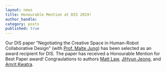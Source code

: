 ```yaml
---
layout: news
title: Honourable Mention at DIS 2019!
author_handle: 
category: posts
published: true
---
```


Our DIS paper "Negotiating the Creative Space in Human-Robot Collaborative Design" (with [Prof. Malte Jung](http://mjung.infosci.cornell.edu/)) has been selected as an award recipient for DIS. The paper has received a Honourable Mention for Best Paper award! Congraulations to authors [Matt Law](/people/matthew-law), [JiHyun Jeong](/people/jihyun-jeong), and [Amrit Kwatra](/people/amrit-kwatra). 